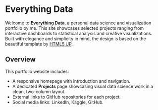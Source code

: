 # Everything Data

Welcome to [**Everything Data**](https://lmlukoseviciute.github.io/EverythingData/), a personal data science and visualization portfolio by me. This site showcases selected projects ranging from interactive dashboards to statistical analysis and creative visualizations. Built with elegance and simplicity in mind, the design is based on the beautiful template by [HTML5 UP](https://html5up.net/).

## Overview

This portfolio website includes:

- A responsive homepage with introduction and navigation.
- A dedicated **Projects** page showcasing visual data science work in a clean, two-column layout.
- External links to GitHub repositories for each project.
- Social media links: LinkedIn, Kaggle, GitHub.

